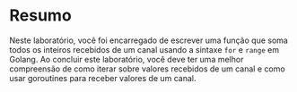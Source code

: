 # Resumo

Neste laboratório, você foi encarregado de escrever uma função que soma todos os inteiros recebidos de um canal usando a sintaxe `for` e `range` em Golang. Ao concluir este laboratório, você deve ter uma melhor compreensão de como iterar sobre valores recebidos de um canal e como usar goroutines para receber valores de um canal.
